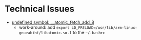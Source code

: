 # Technical Issues

- [undefined symbol: __atomic_fetch_add_8](https://github.com/piwheels/packages/issues/59)
  - work-around: add `export LD_PRELOAD=/usr/lib/arm-linux-gnueabihf/libatomic.so.1` to the `~/.bashrc`
